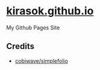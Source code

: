 # [kirasok.github.io](https://kirasok.github.io)

My Github Pages Site

## Credits

- [cobiwave/simplefolio](https://github.com/cobiwave/simplefolio)
